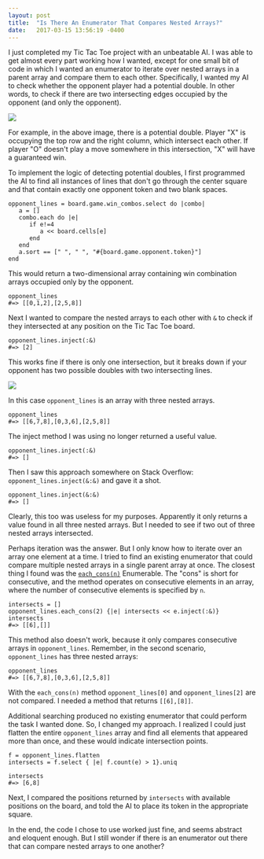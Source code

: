 ```yaml
---
layout: post
title:  "Is There An Enumerator That Compares Nested Arrays?"
date:   2017-03-15 13:56:19 -0400
---
```



I just completed my Tic Tac Toe project with an unbeatable AI. I was able to get almost every part working how I wanted, except for one small bit of code in which I wanted an enumerator to iterate over nested arrays in a parent array and compare them to each other. Specifically, I wanted my AI to check whether the opponent player had a potential double. In other words, to check if there are two intersecting edges occupied by the opponent (and only the opponent).

![](http://i.imgur.com/QRRRhJG.png)

For example, in the above image, there is a potential double. Player "X" is occupying the top row and the right column, which intersect each other. If player "O" doesn't play a move somewhere in this intersection, "X" will have a guaranteed win.

To implement the logic of detecting potential doubles, I first programmed the AI to find all instances of lines that don't go through the center square and that contain exactly one opponent token and two blank spaces. 

```
opponent_lines = board.game.win_combos.select do |combo|
   a = []
   combo.each do |e|
      if e!=4
         a << board.cells[e]
      end
   end
   a.sort == [" ", " ", "#{board.game.opponent.token}"]
end
```

This would return a two-dimensional array containing win combination arrays occupied only by the opponent. 

```
opponent_lines
#=> [[0,1,2],[2,5,8]]
```

Next I wanted to compare the nested arrays to each other with `&` to check if they intersected at any position on the Tic Tac Toe board. 

```
opponent_lines.inject(:&)
#=> [2]
```

This works fine if there is only one intersection, but it breaks down if your opponent has two possible doubles with two intersecting lines. 

![](http://i.imgur.com/5GQDT4v.png)

In this case `opponent_lines` is an array with three nested arrays.

```
opponent_lines
#=> [[6,7,8],[0,3,6],[2,5,8]]
```

The inject method I was using no longer returned a useful value.

```
opponent_lines.inject(:&)
#=> []
```

Then I saw this approach somewhere on Stack Overflow: `opponent_lines.inject(&:&)` and gave it a shot. 

```
opponent_lines.inject(&:&)
#=> []
```

Clearly, this too was useless for my purposes. Apparently it only returns a value found in all three nested arrays. But I needed to see if two out of three nested arrays intersected.

Perhaps iteration was the answer. But I only know how to iterate over an array one element at a time. I tried to find an existing enumerator that could compare multiple nested arrays in a single parent array at once. The closest thing I found was the [`each_cons(n)`](https://ruby-doc.org/core-2.4.0/Enumerable.html#method-i-each_cons) Enumerable. The "cons" is short for consecutive, and the method operates on consecutive elements in an array, where the number of consecutive elements is specified by `n`. 

```
intersects = []
opponent_lines.each_cons(2) {|e| intersects << e.inject(:&)}
intersects
#=> [[6],[]]
```

This method also doesn't work, because it only compares consecutive arrays in `opponent_lines`. Remember, in the second scenario, `opponent_lines` has three nested arrays:

```
opponent_lines
#=> [[6,7,8],[0,3,6],[2,5,8]]
```

With the `each_cons(n)` method `opponent_lines[0]` and `opponent_lines[2]` are not compared. I needed a method that returns `[[6],[8]]`.

Additional searching produced no existing enumerator that could perform the task I wanted done. So, I changed my approach. I realized I could just flatten the entire `opponent_lines` array and find all elements that appeared more than once, and these would indicate intersection points.

```
f = opponent_lines.flatten
intersects = f.select { |e| f.count(e) > 1}.uniq

intersects
#=> [6,8]
```

Next, I compared the positions returned by `intersects` with available positions on the board, and told the AI to place its token in the appropriate square.

In the end, the code I chose to use worked just fine, and seems abstract and eloquent enough. But I still wonder if there is an enumerator out there that can compare nested arrays to one another?

